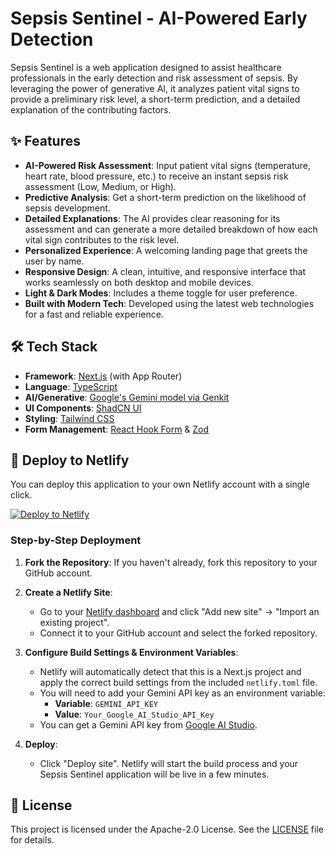 # Sepsis Sentinel - AI-Powered Early Detection

Sepsis Sentinel is a web application designed to assist healthcare professionals in the early detection and risk assessment of sepsis. By leveraging the power of generative AI, it analyzes patient vital signs to provide a preliminary risk level, a short-term prediction, and a detailed explanation of the contributing factors.

## ✨ Features

- **AI-Powered Risk Assessment**: Input patient vital signs (temperature, heart rate, blood pressure, etc.) to receive an instant sepsis risk assessment (Low, Medium, or High).
- **Predictive Analysis**: Get a short-term prediction on the likelihood of sepsis development.
- **Detailed Explanations**: The AI provides clear reasoning for its assessment and can generate a more detailed breakdown of how each vital sign contributes to the risk level.
- **Personalized Experience**: A welcoming landing page that greets the user by name.
- **Responsive Design**: A clean, intuitive, and responsive interface that works seamlessly on both desktop and mobile devices.
- **Light & Dark Modes**: Includes a theme toggle for user preference.
- **Built with Modern Tech**: Developed using the latest web technologies for a fast and reliable experience.

## 🛠️ Tech Stack

- **Framework**: [Next.js](https://nextjs.org/) (with App Router)
- **Language**: [TypeScript](https://www.typescriptlang.org/)
- **AI/Generative**: [Google's Gemini model via Genkit](https://firebase.google.com/docs/genkit)
- **UI Components**: [ShadCN UI](https://ui.shadcn.com/)
- **Styling**: [Tailwind CSS](https://tailwindcss.com/)
- **Form Management**: [React Hook Form](https://react-hook-form.com/) & [Zod](https://zod.dev/)

## 🚀 Deploy to Netlify

You can deploy this application to your own Netlify account with a single click.

[![Deploy to Netlify](https://www.netlify.com/img/deploy/button.svg)](https://app.netlify.com/start/deploy?repository=https://github.com/firebase/studio-prototyping-apps)

### Step-by-Step Deployment

1.  **Fork the Repository**:
    If you haven't already, fork this repository to your GitHub account.

2.  **Create a Netlify Site**:
    - Go to your [Netlify dashboard](https://app.netlify.com/) and click "Add new site" -> "Import an existing project".
    - Connect it to your GitHub account and select the forked repository.

3.  **Configure Build Settings & Environment Variables**:
    - Netlify will automatically detect that this is a Next.js project and apply the correct build settings from the included `netlify.toml` file.
    - You will need to add your Gemini API key as an environment variable:
        - **Variable**: `GEMINI_API_KEY`
        - **Value**: `Your_Google_AI_Studio_API_Key`
    - You can get a Gemini API key from [Google AI Studio](https://aistudio.google.com/app/apikey).

4.  **Deploy**:
    - Click "Deploy site". Netlify will start the build process and your Sepsis Sentinel application will be live in a few minutes.

## 📄 License

This project is licensed under the Apache-2.0 License. See the [LICENSE](LICENSE) file for details.
